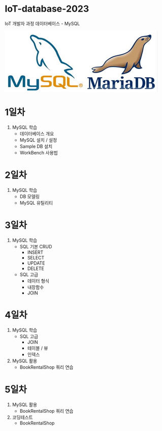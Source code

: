 # IoT-database-2023
IoT 개발자 과정 데이터베이스 - MySQL

![Mysql](https://raw.githubusercontent.com/limchaeyeon8/IoT-database-2023/main/Images/sql.png)

# 1일차
1. MySQL 학습
    - 데이터베이스 개요
    - MySQL 설치 / 설정
    - Sample DB 설치
    - WorkBench 사용법

# 2일차
1. MySQL 학습
    - DB 모델링
    -  MySQL 유틸리티

# 3일차
1. MySQL 학습
    - SQL 기본 CRUD
        - INSERT
        - SELECT
        - UPDATE
        - DELETE
    - SQL 고급
        - 데이터 형식
        - 내장함수
        - JOIN

# 4일차
1. MySQL 학습
    - SQL 고급
        - JOIN
        - 테이블 / 뷰
        - 인덱스
2. MySQL 활용
    - BookRentalShop 쿼리 연습
    
# 5일차
1. MySQL 활용
    - BookRentalShop 쿼리 연습 
2. 코딩테스트
    - BookRentalShop